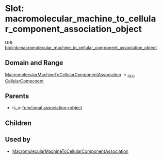 
# Slot: macromolecular_machine_to_cellular_component_association_object




URI: [biolink:macromolecular_machine_to_cellular_component_association_object](https://w3id.org/biolink/vocab/macromolecular_machine_to_cellular_component_association_object)


## Domain and Range

[MacromolecularMachineToCellularComponentAssociation](MacromolecularMachineToCellularComponentAssociation.md) &#8594;  <sub>REQ</sub> [CellularComponent](CellularComponent.md)

## Parents

 *  is_a: [functional association➞object](functional_association_object.md)

## Children


## Used by

 * [MacromolecularMachineToCellularComponentAssociation](MacromolecularMachineToCellularComponentAssociation.md)
